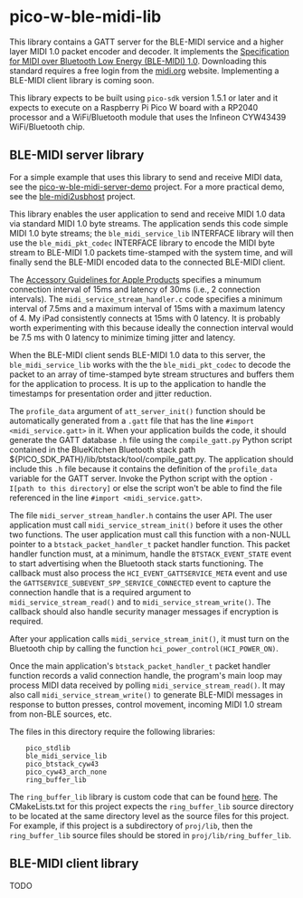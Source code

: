 # pico-w-ble-midi-lib

This library contains a GATT server for the BLE-MIDI service
and a higher layer MIDI 1.0 packet encoder and decoder. It
implements the [Specification for MIDI over Bluetooth Low Energy
(BLE-MIDI) 1.0](https://midi.org/specifications/midi-transports-specifications/midi-over-bluetooth-low-energy-ble-midi).
Downloading this standard requires a free login from the
[midi.org](https://midi.org/) website. Implementing a BLE-MIDI
client library is coming soon.

This library expects to be built using `pico-sdk` version
1.5.1 or later and it expects to execute on a Raspberry Pi Pico W board
with a RP2040 processor and a WiFi/Bluetooth module
that uses the Infineon CYW43439 WiFi/Bluetooth chip.

## BLE-MIDI server library
For a simple example that uses this library to send and receive MIDI data,
see the [pico-w-ble-midi-server-demo](https://github.com/rppicomidi/pico-w-ble-midi-server-demo)
project. For a more practical demo, see the [ble-midi2usbhost](https://github.com/rppicomidi/ble-midi2usbhost)
project.

This library enables the user application to send and receive MIDI 1.0 data
via standard MIDI 1.0 byte streams. The application sends this code
simple MIDI 1.0 byte streams; the `ble_midi_service_lib` INTERFACE
library will then use the `ble_midi_pkt_codec` INTERFACE library
to encode the MIDI byte stream to BLE-MIDI 1.0 packets
time-stamped with the system time, and will finally send the
BLE-MIDI encoded data to the connected BLE-MIDI client.

The [Accessory Guidelines for Apple Products](https://developer.apple.com/accessories/Accessory-Design-Guidelines.pdf)
specifies a minumum connection interval of 15ms and latency of 30ms (i.e., 2 connection
intervals). The `midi_service_stream_handler.c` code specifies a minimum interval
of 7.5ms and a maximum interval of 15ms with a maximum latency of 4. My iPad consistently
connects at 15ms with 0 latency. It is probably worth experimenting with this because
ideally the connection interval would be 7.5 ms with 0 latency to minimize timing jitter and latency.

When the BLE-MIDI client sends BLE-MIDI 1.0 data to this server, the
`ble_midi_service_lib` works with the the `ble_midi_pkt_codec` to
decode the packet to an array of time-stamped byte stream
structures and buffers them for the application to process.
It is up to the application to handle the timestamps
for presentation order and jitter reduction.

The `profile_data` argument of `att_server_init()` function should
be automatically generated from a `.gatt` file that has the
line `#import <midi_service.gatt>` in it. When your application
builds the code, it should generate the GATT database `.h` file
using the `compile_gatt.py` Python script contained in the
BlueKitchen Bluetooth stack path ${PICO_SDK_PATH}/lib/btstack/tool/compile_gatt.py.
The application should include this `.h` file because it contains
the definition of the `profile_data` variable for the GATT server.
Invoke the Python script with the option `-I[path to this directory]`
or else the script won't be able to find the file referenced
in the line `#import <midi_service.gatt>`.

The file `midi_server_stream_handler.h` contains the user API. The user
application must call `midi_service_stream_init()` before it uses the
other two functions. The user application must call this function
with a non-NULL pointer to a `btstack_packet_handler_t` packet
handler function. This packet handler function must, at a minimum,
handle the `BTSTACK_EVENT_STATE` event to start advertising when
the Bluetooth stack starts functioning. The callback must also
process the `HCI_EVENT_GATTSERVICE_META` event and use the
`GATTSERVICE_SUBEVENT_SPP_SERVICE_CONNECTED` event to capture
the connection handle that is a required argument to
`midi_service_stream_read()` and to `midi_service_stream_write()`.
The callback should also handle security manager messages if
encryption is required.

After your application calls `midi_service_stream_init()`, it
must turn on the Bluetooth chip by calling the function
`hci_power_control(HCI_POWER_ON)`.

Once the main application's `btstack_packet_handler_t` packet
handler function records a valid connection handle, the program's
main loop may process MIDI data received by polling
`midi_service_stream_read()`. It may also call `midi_service_stream_write()`
to generate BLE-MIDI messages in response to button presses,
control movement, incoming MIDI 1.0 stream from non-BLE sources, etc.

The files in this directory require the following libraries:
```
    pico_stdlib
    ble_midi_service_lib
    pico_btstack_cyw43
    pico_cyw43_arch_none
    ring_buffer_lib
```

The `ring_buffer_lib` library is custom code that can be found
[here](https://github.com/rppicomidi/ring_buffer_lib). The CMakeLists.txt
for this project expects the `ring_buffer_lib` source directory to be
located at the same directory level as the source files for this project.
For example, if this project is a subdirectory of `proj/lib`, then
the `ring_buffer_lib` source files should be stored in `proj/lib/ring_buffer_lib`.

## BLE-MIDI client library
TODO

